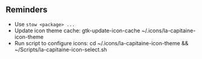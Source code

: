 ## Reminders
- Use `stow <package> ...`
- Update icon theme cache: gtk-update-icon-cache ~/.icons/la-capitaine-icon-theme
- Run script to configure icons: cd ~/.icons/la-capitaine-icon-theme && ~/Scripts/la-capitaine-icon-select.sh

